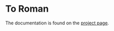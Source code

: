 # To Roman

The documentation is found on the [project page](https://java-dojo.github.io/to-roman/).
